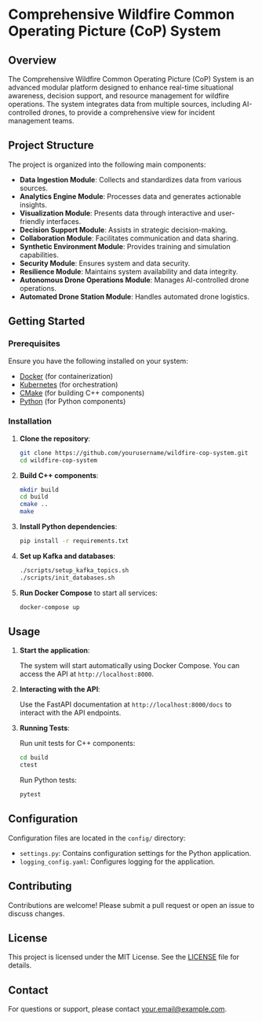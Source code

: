 # Comprehensive Wildfire Common Operating Picture (CoP) System

## Overview

The Comprehensive Wildfire Common Operating Picture (CoP) System is an advanced modular platform designed to enhance real-time situational awareness, decision support, and resource management for wildfire operations. The system integrates data from multiple sources, including AI-controlled drones, to provide a comprehensive view for incident management teams.

## Project Structure

The project is organized into the following main components:

- **Data Ingestion Module**: Collects and standardizes data from various sources.
- **Analytics Engine Module**: Processes data and generates actionable insights.
- **Visualization Module**: Presents data through interactive and user-friendly interfaces.
- **Decision Support Module**: Assists in strategic decision-making.
- **Collaboration Module**: Facilitates communication and data sharing.
- **Synthetic Environment Module**: Provides training and simulation capabilities.
- **Security Module**: Ensures system and data security.
- **Resilience Module**: Maintains system availability and data integrity.
- **Autonomous Drone Operations Module**: Manages AI-controlled drone operations.
- **Automated Drone Station Module**: Handles automated drone logistics.

## Getting Started

### Prerequisites

Ensure you have the following installed on your system:

- [Docker](https://www.docker.com/products/docker-desktop) (for containerization)
- [Kubernetes](https://kubernetes.io/docs/setup/) (for orchestration)
- [CMake](https://cmake.org/install/) (for building C++ components)
- [Python](https://www.python.org/downloads/) (for Python components)

### Installation

1. **Clone the repository**:

    ```bash
    git clone https://github.com/yourusername/wildfire-cop-system.git
    cd wildfire-cop-system
    ```

2. **Build C++ components**:

    ```bash
    mkdir build
    cd build
    cmake ..
    make
    ```

3. **Install Python dependencies**:

    ```bash
    pip install -r requirements.txt
    ```

4. **Set up Kafka and databases**:

    ```bash
    ./scripts/setup_kafka_topics.sh
    ./scripts/init_databases.sh
    ```

5. **Run Docker Compose** to start all services:

    ```bash
    docker-compose up
    ```

## Usage

1. **Start the application**:

    The system will start automatically using Docker Compose. You can access the API at `http://localhost:8000`.

2. **Interacting with the API**:

    Use the FastAPI documentation at `http://localhost:8000/docs` to interact with the API endpoints.

3. **Running Tests**:

    Run unit tests for C++ components:

    ```bash
    cd build
    ctest
    ```

    Run Python tests:

    ```bash
    pytest
    ```

## Configuration

Configuration files are located in the `config/` directory:

- `settings.py`: Contains configuration settings for the Python application.
- `logging_config.yaml`: Configures logging for the application.

## Contributing

Contributions are welcome! Please submit a pull request or open an issue to discuss changes.

## License

This project is licensed under the MIT License. See the [LICENSE](LICENSE) file for details.

## Contact

For questions or support, please contact [your.email@example.com](mailto:your.email@example.com).

